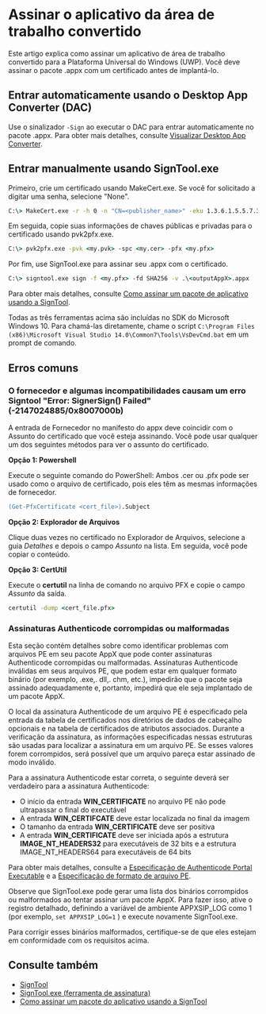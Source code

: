 # Assinar o aplicativo da área de trabalho convertido

Este artigo explica como assinar um aplicativo de área de trabalho convertido para a Plataforma Universal do Windows (UWP). Você deve assinar o pacote .appx com um certificado antes de implantá-lo.

## Entrar automaticamente usando o Desktop App Converter (DAC)

Use o sinalizador ```-Sign``` ao executar o DAC para entrar automaticamente no pacote .appx. Para obter mais detalhes, consulte [Visualizar Desktop App Converter](desktop-to-uwp-run-desktop-app-converter.md).

## Entrar manualmente usando SignTool.exe

Primeiro, crie um certificado usando MakeCert.exe. Se você for solicitado a digitar uma senha, selecione "None". 

```cmd
C:\> MakeCert.exe -r -h 0 -n "CN=<publisher_name>" -eku 1.3.6.1.5.5.7.3.3 -pe -sv <my.pvk> <my.cer>
```

Em seguida, copie suas informações de chaves públicas e privadas para o certificado usando pvk2pfx.exe. 

```cmd
C:\> pvk2pfx.exe -pvk <my.pvk> -spc <my.cer> -pfx <my.pfx>
```
Por fim, use SignTool.exe para assinar seu .appx com o certificado.

```cmd
C:\> signtool.exe sign -f <my.pfx> -fd SHA256 -v .\<outputAppX>.appx
``` 

Para obter mais detalhes, consulte [Como assinar um pacote de aplicativo usando a SignTool](https://msdn.microsoft.com/library/windows/desktop/jj835835.aspx). 

Todas as três ferramentas acima são incluídas no SDK do Microsoft Windows 10. Para chamá-las diretamente, chame o script ```C:\Program Files (x86)\Microsoft Visual Studio 14.0\Common7\Tools\VsDevCmd.bat``` em um prompt de comando.

## Erros comuns

### O fornecedor e algumas incompatibilidades causam um erro Signtool "Error: SignerSign() Failed" (-2147024885/0x8007000b)

A entrada de Fornecedor no manifesto do appx deve coincidir com o Assunto do certificado que você esteja assinando.  Você pode usar qualquer um dos seguintes métodos para ver o assunto do certificado. 

**Opção 1: Powershell**

Execute o seguinte comando do PowerShell: Ambos .cer ou .pfx pode ser usado como o arquivo de certificado, pois eles têm as mesmas informações de fornecedor.

```ps
(Get-PfxCertificate <cert_file>).Subject
```

**Opção 2: Explorador de Arquivos**

Clique duas vezes no certificado no Explorador de Arquivos, selecione a guia *Detalhes* e depois o campo *Assunto* na lista. Em seguida, você pode copiar o conteúdo. 

**Opção 3: CertUtil**

Execute o **certutil** na linha de comando no arquivo PFX e copie o campo *Assunto* da saída. 

```cmd
certutil -dump <cert_file.pfx>
```

### Assinaturas Authenticode corrompidas ou malformadas

Esta seção contém detalhes sobre como identificar problemas com arquivos PE em seu pacote AppX que pode conter assinaturas Authenticode corrompidas ou malformadas. Assinaturas Authenticode inválidas em seus arquivos PE, que podem estar em qualquer formato binário (por exemplo, .exe,. dll,. chm, etc.), impedirão que o pacote seja assinado adequadamente e, portanto, impedirá que ele seja implantado de um pacote AppX. 

O local da assinatura Authenticode de um arquivo PE é especificado pela entrada da tabela de certificados nos diretórios de dados de cabeçalho opcionais e na tabela de certificados de atributos associados. Durante a verificação da assinatura, as informações especificadas nessas estruturas são usadas para localizar a assinatura em um arquivo PE. Se esses valores forem corrompidos, será possível que um arquivo pareça estar assinado de modo inválido. 

Para a assinatura Authenticode estar correta, o seguinte deverá ser verdadeiro para a assinatura Authenticode:

- O início da entrada **WIN_CERTIFICATE** no arquivo PE não pode ultrapassar o final do executável
- A entrada **WIN_CERTIFCATE** deve estar localizada no final da imagem
- O tamanho da entrada **WIN_CERTIFICATE** deve ser positiva
- A entrada **WIN_CERTIFICATE** deve ser iniciada após a estrutura **IMAGE_NT_HEADERS32** para executáveis de 32 bits e a estrutura IMAGE_NT_HEADERS64 para executáveis de 64 bits

Para obter mais detalhes, consulte a [Especificação de Authenticode Portal Executable](http://download.microsoft.com/download/9/c/5/9c5b2167-8017-4bae-9fde-d599bac8184a/Authenticode_PE.docx) e a [Especificação de formato de arquivo PE](https://msdn.microsoft.com/windows/hardware/gg463119.aspx). 

Observe que SignTool.exe pode gerar uma lista dos binários corrompidos ou malformados ao tentar assinar um pacote AppX. Para fazer isso, ative o registro detalhado, definindo a variável de ambiente APPXSIP_LOG como 1 (por exemplo, ```set APPXSIP_LOG=1``` ) e execute novamente SignTool.exe.

Para corrigir esses binários malformados, certifique-se de que eles estejam em conformidade com os requisitos acima.

## Consulte também

- [SignTool](https://msdn.microsoft.com/library/windows/desktop/aa387764.aspx)
- [SignTool.exe (ferramenta de assinatura)](https://msdn.microsoft.com/library/8s9b9yaz.aspx)
- [Como assinar um pacote do aplicativo usando a SignTool](https://msdn.microsoft.com/library/windows/desktop/jj835835.aspx)

<!--HONumber=Sep16_HO2-->


